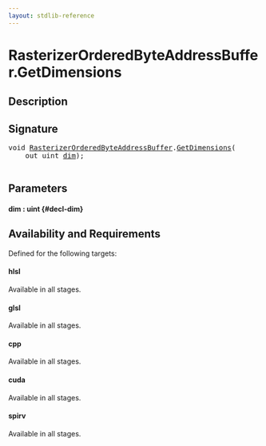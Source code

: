 ```yaml
---
layout: stdlib-reference
---
```


# RasterizerOrderedByteAddressBuffer\.GetDimensions

## Description





## Signature 

<pre>
void <a href="/stdlib-reference/types/RasterizerOrderedByteAddressBuffer/index" class="code_type">RasterizerOrderedByteAddressBuffer</a>.<a href="/stdlib-reference/types/RasterizerOrderedByteAddressBuffer/GetDimensions">GetDimensions</a>(
    out uint <a href="/stdlib-reference/types/RasterizerOrderedByteAddressBuffer/GetDimensions#decl-dim" class="code_param">dim</a>);

</pre>

## Parameters

#### dim  : uint {#decl-dim}

## Availability and Requirements

Defined for the following targets:

#### hlsl
Available in all stages.

#### glsl
Available in all stages.

#### cpp
Available in all stages.

#### cuda
Available in all stages.

#### spirv
Available in all stages.



